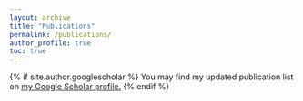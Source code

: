 ```yaml
---
layout: archive
title: "Publications"
permalink: /publications/
author_profile: true
toc: true
---
```


{% if site.author.googlescholar %}
  You may find my updated publication list on <u><a href="{{site.author.googlescholar}}">my Google Scholar profile</a>.</u>
{% endif %}
<br>

<div id="bibbase-container">
  <script src="https://bibbase.org/show?bib=https://bibbase.org/f/gSr8DjLGW8y2y2snm/uploaded.bib&jsonp=1"></script>
</div>
